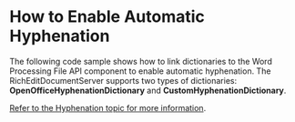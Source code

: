 # How to Enable Automatic Hyphenation

The following code sample shows how to link dictionaries to the Word Processing File API component to enable automatic hyphenation. The RichEditDocumentServer supports two types of dictionaries: **OpenOfficeHyphenationDictionary** and **CustomHyphenationDictionary**.

[Refer to the Hyphenation topic for more information](https://docs.devexpress.com/OfficeFileAPI/401149/word-processing-document-api/hyphenation).
